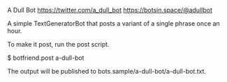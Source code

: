 A Dull Bot
https://twitter.com/a_dull_bot
https://botsin.space/@adullbot

A simple TextGeneratorBot that posts a variant of a single phrase once
an hour.

To make it post, run the post script.

$ botfriend.post a-dull-bot

The output will be published to bots.sample/a-dull-bot/a-dull-bot.txt.
